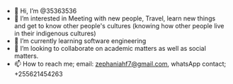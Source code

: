 - 👋 Hi, I’m @35363536
- 👀 I’m interested in Meeting with new people, Travel, learn new things and get to know other people's cultures (knowing how other people live in their indigenous cultures)
- 🌱 I’m currently learning software engineering
- 💞️ I’m looking to collaborate on  academic matters as well as social matters. 
- 📫 How to reach me; email: zephaniahf7@gmail.com, whatsApp contact; +255621454263

<!---
35363536/35363536 is a ✨ special ✨ repository because its `README.md` (this file) appears on your GitHub profile.
You can click the Preview link to take a look at your changes.
--->
